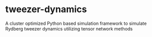 # tweezer-dynamics
A cluster optimized Python based simulation framework to simulate Rydberg tweezer dynamics utilizing tensor network methods
